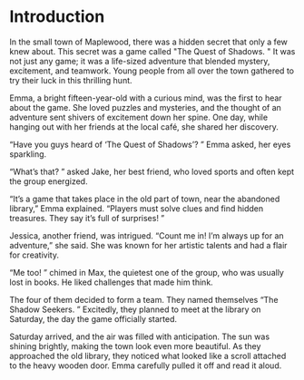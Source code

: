 # Introduction 
In the small town of Maplewood, there was a hidden secret that only a few knew about. This secret was a game called "The Quest of Shadows. " It was not just any game; it was a life-sized adventure that blended mystery, excitement, and teamwork. Young people from all over the town gathered to try their luck in this thrilling hunt. 

Emma, a bright fifteen-year-old with a curious mind, was the first to hear about the game. She loved puzzles and mysteries, and the thought of an adventure sent shivers of excitement down her spine. One day, while hanging out with her friends at the local café, she shared her discovery. 

“Have you guys heard of ‘The Quest of Shadows’? ” Emma asked, her eyes sparkling. 

“What’s that? ” asked Jake, her best friend, who loved sports and often kept the group energized. 

“It’s a game that takes place in the old part of town, near the abandoned library,” Emma explained. “Players must solve clues and find hidden treasures. They say it’s full of surprises! ”

Jessica, another friend, was intrigued. “Count me in! I’m always up for an adventure,” she said. She was known for her artistic talents and had a flair for creativity. 

“Me too! ” chimed in Max, the quietest one of the group, who was usually lost in books. He liked challenges that made him think. 

The four of them decided to form a team. They named themselves “The Shadow Seekers. ” Excitedly, they planned to meet at the library on Saturday, the day the game officially started. 

Saturday arrived, and the air was filled with anticipation. The sun was shining brightly, making the town look even more beautiful. As they approached the old library, they noticed what looked like a scroll attached to the heavy wooden door. Emma carefully pulled it off and read it aloud. 
